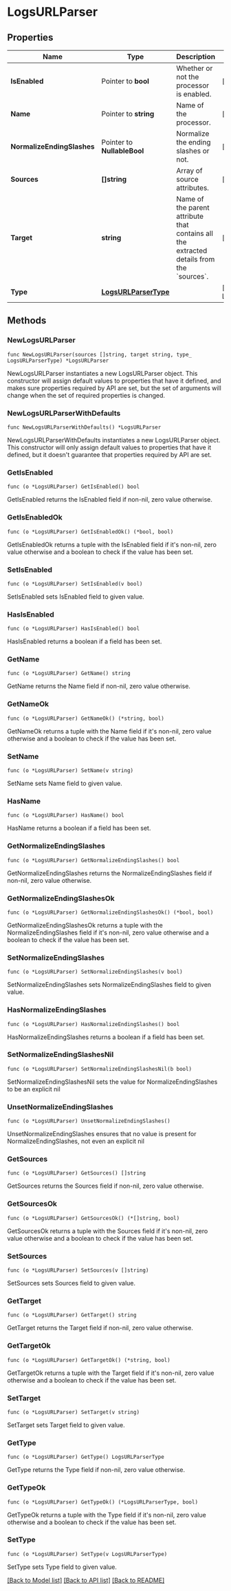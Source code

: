 # LogsURLParser

## Properties

Name | Type | Description | Notes
---- | ---- | ----------- | ------
**IsEnabled** | Pointer to **bool** | Whether or not the processor is enabled. | [optional] [default to false]
**Name** | Pointer to **string** | Name of the processor. | [optional] 
**NormalizeEndingSlashes** | Pointer to **NullableBool** | Normalize the ending slashes or not. | [optional] [default to false]
**Sources** | **[]string** | Array of source attributes. | [default to ["http.url"]]
**Target** | **string** | Name of the parent attribute that contains all the extracted details from the &#x60;sources&#x60;. | [default to "http.url_details"]
**Type** | [**LogsURLParserType**](LogsURLParserType.md) |  | [default to LOGSURLPARSERTYPE_URL_PARSER]

## Methods

### NewLogsURLParser

`func NewLogsURLParser(sources []string, target string, type_ LogsURLParserType) *LogsURLParser`

NewLogsURLParser instantiates a new LogsURLParser object.
This constructor will assign default values to properties that have it defined,
and makes sure properties required by API are set, but the set of arguments
will change when the set of required properties is changed.

### NewLogsURLParserWithDefaults

`func NewLogsURLParserWithDefaults() *LogsURLParser`

NewLogsURLParserWithDefaults instantiates a new LogsURLParser object.
This constructor will only assign default values to properties that have it defined,
but it doesn't guarantee that properties required by API are set.

### GetIsEnabled

`func (o *LogsURLParser) GetIsEnabled() bool`

GetIsEnabled returns the IsEnabled field if non-nil, zero value otherwise.

### GetIsEnabledOk

`func (o *LogsURLParser) GetIsEnabledOk() (*bool, bool)`

GetIsEnabledOk returns a tuple with the IsEnabled field if it's non-nil, zero value otherwise
and a boolean to check if the value has been set.

### SetIsEnabled

`func (o *LogsURLParser) SetIsEnabled(v bool)`

SetIsEnabled sets IsEnabled field to given value.

### HasIsEnabled

`func (o *LogsURLParser) HasIsEnabled() bool`

HasIsEnabled returns a boolean if a field has been set.

### GetName

`func (o *LogsURLParser) GetName() string`

GetName returns the Name field if non-nil, zero value otherwise.

### GetNameOk

`func (o *LogsURLParser) GetNameOk() (*string, bool)`

GetNameOk returns a tuple with the Name field if it's non-nil, zero value otherwise
and a boolean to check if the value has been set.

### SetName

`func (o *LogsURLParser) SetName(v string)`

SetName sets Name field to given value.

### HasName

`func (o *LogsURLParser) HasName() bool`

HasName returns a boolean if a field has been set.

### GetNormalizeEndingSlashes

`func (o *LogsURLParser) GetNormalizeEndingSlashes() bool`

GetNormalizeEndingSlashes returns the NormalizeEndingSlashes field if non-nil, zero value otherwise.

### GetNormalizeEndingSlashesOk

`func (o *LogsURLParser) GetNormalizeEndingSlashesOk() (*bool, bool)`

GetNormalizeEndingSlashesOk returns a tuple with the NormalizeEndingSlashes field if it's non-nil, zero value otherwise
and a boolean to check if the value has been set.

### SetNormalizeEndingSlashes

`func (o *LogsURLParser) SetNormalizeEndingSlashes(v bool)`

SetNormalizeEndingSlashes sets NormalizeEndingSlashes field to given value.

### HasNormalizeEndingSlashes

`func (o *LogsURLParser) HasNormalizeEndingSlashes() bool`

HasNormalizeEndingSlashes returns a boolean if a field has been set.

### SetNormalizeEndingSlashesNil

`func (o *LogsURLParser) SetNormalizeEndingSlashesNil(b bool)`

 SetNormalizeEndingSlashesNil sets the value for NormalizeEndingSlashes to be an explicit nil

### UnsetNormalizeEndingSlashes
`func (o *LogsURLParser) UnsetNormalizeEndingSlashes()`

UnsetNormalizeEndingSlashes ensures that no value is present for NormalizeEndingSlashes, not even an explicit nil
### GetSources

`func (o *LogsURLParser) GetSources() []string`

GetSources returns the Sources field if non-nil, zero value otherwise.

### GetSourcesOk

`func (o *LogsURLParser) GetSourcesOk() (*[]string, bool)`

GetSourcesOk returns a tuple with the Sources field if it's non-nil, zero value otherwise
and a boolean to check if the value has been set.

### SetSources

`func (o *LogsURLParser) SetSources(v []string)`

SetSources sets Sources field to given value.


### GetTarget

`func (o *LogsURLParser) GetTarget() string`

GetTarget returns the Target field if non-nil, zero value otherwise.

### GetTargetOk

`func (o *LogsURLParser) GetTargetOk() (*string, bool)`

GetTargetOk returns a tuple with the Target field if it's non-nil, zero value otherwise
and a boolean to check if the value has been set.

### SetTarget

`func (o *LogsURLParser) SetTarget(v string)`

SetTarget sets Target field to given value.


### GetType

`func (o *LogsURLParser) GetType() LogsURLParserType`

GetType returns the Type field if non-nil, zero value otherwise.

### GetTypeOk

`func (o *LogsURLParser) GetTypeOk() (*LogsURLParserType, bool)`

GetTypeOk returns a tuple with the Type field if it's non-nil, zero value otherwise
and a boolean to check if the value has been set.

### SetType

`func (o *LogsURLParser) SetType(v LogsURLParserType)`

SetType sets Type field to given value.



[[Back to Model list]](../README.md#documentation-for-models) [[Back to API list]](../README.md#documentation-for-api-endpoints) [[Back to README]](../README.md)


